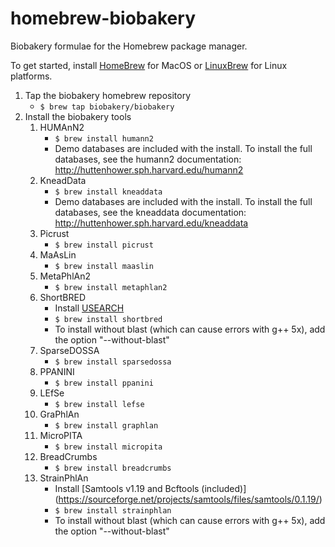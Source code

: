 # homebrew-biobakery
Biobakery formulae for the Homebrew package manager.

To get started, install [HomeBrew](http://brew.sh/) for MacOS or [LinuxBrew](http://linuxbrew.sh/) for Linux platforms. 

1. Tap the biobakery homebrew repository
    * `` $ brew tap biobakery/biobakery ``
2. Install the biobakery tools
    1. HUMAnN2
        * `` $ brew install humann2 ``
        * Demo databases are included with the install. To install the full databases, see the humann2 documentation: http://huttenhower.sph.harvard.edu/humann2
    2. KneadData
        * `` $ brew install kneaddata ``
        * Demo databases are included with the install. To install the full databases, see the kneaddata documentation: http://huttenhower.sph.harvard.edu/kneaddata
    3. Picrust
        * `` $ brew install picrust ``
    4. MaAsLin
        * `` $ brew install maaslin ``
    5. MetaPhlAn2
        * `` $ brew install metaphlan2 ``
    6. ShortBRED
        * Install [USEARCH](http://www.drive5.com/usearch/)
        * `` $ brew install shortbred ``
        * To install without blast (which can cause errors with g++ 5x), add the option "--without-blast"
    7. SparseDOSSA
        * `` $ brew install sparsedossa ``
    8. PPANINI
        * `` $ brew install ppanini ``
    9. LEfSe
        * `` $ brew install lefse ``
    10. GraPhlAn
        * `` $ brew install graphlan ``
    11. MicroPITA
        * `` $ brew install micropita ``
    12. BreadCrumbs
        * `` $ brew install breadcrumbs ``
    13. StrainPhlAn
        * Install [Samtools v1.19 and Bcftools (included)] (https://sourceforge.net/projects/samtools/files/samtools/0.1.19/)
        * `` $ brew install strainphlan ``
        * To install without blast (which can cause errors with g++ 5x), add the option "--without-blast"


